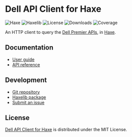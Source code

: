 # Dell API Client for Haxe
![Haxe](https://badgen.net/badge/haxe/%3E%3D4.3.0/green) ![Haxelib](https://badgen.net/haxelib/v/dell) ![License](https://badgen.net/haxelib/license/dell) ![Downloads](https://badgen.net/haxelib/d/dell) ![Coverage](https://badgen.net/codecov/c/github/mc2it/dell.hx)

An HTTP client to query the [Dell Premier APIs](https://developer.dell.com/apis),
in [Haxe](https://haxe.org).

## Documentation
- [User guide](https://mc2it.github.io/dell.hx)
- [API reference](https://mc2it.github.io/dell.hx/api)

## Development
- [Git repository](https://github.com/mc2it/dell.hx)
- [Haxelib package](https://lib.haxe.org/p/dell)
- [Submit an issue](https://github.com/mc2it/dell.hx/issues)

## License
[Dell API Client for Haxe](https://github.com/mc2it/dell.hx) is distributed under the MIT License.
